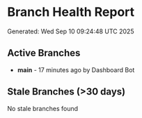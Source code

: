 # Branch Health Report
Generated: Wed Sep 10 09:24:48 UTC 2025

## Active Branches
- **main** - 17 minutes ago by Dashboard Bot

## Stale Branches (>30 days)
No stale branches found

